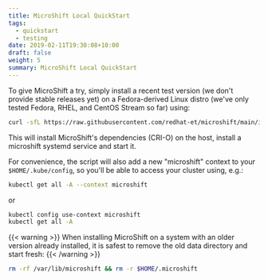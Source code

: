 ```yaml
---
title: MicroShift Local QuickStart
tags:
  - quickstart
  - testing
date: 2019-02-11T19:30:08+10:00
draft: false
weight: 5
summary: MicroShift Local QuickStart
---
```


To give MicroShift a try, simply install a recent test version (we don't provide stable releases yet) on a Fedora-derived Linux distro (we've only tested Fedora, RHEL, and CentOS Stream so far) using:

```sh
curl -sfL https://raw.githubusercontent.com/redhat-et/microshift/main/install.sh | bash
```

This will install MicroShift's dependencies (CRI-O) on the host, install a microshift systemd service and start it.

For convenience, the script will also add a new "microshift" context to your `$HOME/.kube/config`, so you'll be able to access your cluster using, e.g.:

```sh
kubectl get all -A --context microshift
```

or

```sh
kubectl config use-context microshift
kubectl get all -A
```

{{< warning >}}
When installing MicroShift on a system with an older version already installed, it is safest to remove the old data directory and start fresh:
{{< /warning >}}

```sh
rm -rf /var/lib/microshift && rm -r $HOME/.microshift
```
